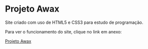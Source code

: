 <h1>Projeto Awax</h1>

<p>Site criado com uso de HTML5 e CSS3 para estudo de programação.</p>
<p>Para ver o funcionamento do site, clique no link em anexo: </p>
<a href="google.com">Projeto Awax</a>


